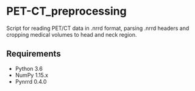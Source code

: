 # PET-CT_preprocessing
Script for reading PET/CT data in .nrrd format, parsing .nrrd headers and cropping medical volumes to head and neck region.

## Requirements
* Python 3.6
* NumPy 1.15.x
* Pynrrd 0.4.0

